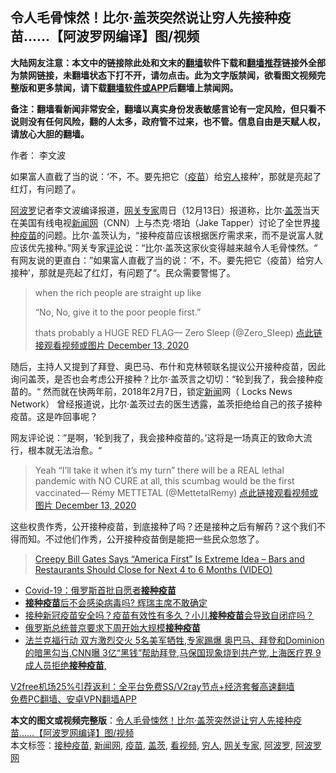 <h2>令人毛骨悚然！比尔·盖茨突然说让穷人先接种疫苗……【阿波罗网编译】图/视频</h2> <p class="notice"><b>大陆网友注意：本文中的链接除此处和文末的<a href="https://github.com/bannedbook/fanqiang" >翻墙</a>软件下载和<a href="https://github.com/killgcd/justmysocks/blob/master/README.md">翻墙推荐</a>链接外全部为禁网链接，未翻墙状态下打不开，请勿点击。此为文字版禁闻，欲看图文视频完整版和更多禁闻，请下载<a href="https://github.com/bannedbook/fanqiang">翻墙软件或APP</a>后翻墙上禁闻网。</p><p>备注：翻墙看新闻非常安全，翻墙以真实身份发表敏感言论有一定风险，但只看不说则没有任何风险，翻的人太多，政府管不过来，也不管。信息自由是天赋人权，请放心大胆的翻墙。</b></p>  <div class="entry"> <p>作者： 李文波</p> <p id="summary">如果富人直截了当的说：‘不，不。要先把它（<a href="https://www.bannedbook.org/bnews/tag/%e7%96%ab%e8%8b%97/" class="st_tag internal_tag" rel="tag" title="标签 疫苗 下的日志">疫苗</a>）给<a href="https://www.bannedbook.org/bnews/tag/%e7%a9%b7%e4%ba%ba/" class="st_tag internal_tag" rel="tag" title="标签 穷人 下的日志">穷人</a>接种’，那就是亮起了红灯，有问题了。</p> <p><a href="https://www.bannedbook.org/bnews/tag/%E9%98%BF%E6%B3%A2%E7%BD%97/" class="st_tag internal_tag" rel="tag" title="标签 阿波罗 下的日志">阿波罗</a>记者李文波编译报道，<a href="https://www.bannedbook.org/bnews/tag/%e7%bd%91%e5%85%b3%e4%b8%93%e5%ae%b6/" class="st_tag internal_tag" rel="tag" title="标签 网关专家 下的日志">网关专家</a>周日（12月13日）报道称，比尔·<a href="https://www.bannedbook.org/bnews/tag/%e7%9b%96%e8%8c%a8/" class="st_tag internal_tag" rel="tag" title="标签 盖茨 下的日志">盖茨</a>当天在美国有线电视<span class='wp_keywordlink_affiliate'><a href="https://www.bannedbook.org/" title="新闻网">新闻网</a></span>（CNN）上与杰克·塔珀（Jake Tapper）讨论了全世界<a href="https://www.bannedbook.org/bnews/tag/%E6%8E%A5%E7%A7%8D%E7%96%AB%E8%8B%97/" class="st_tag internal_tag" rel="tag" title="标签 接种疫苗 下的日志">接种疫苗</a>的问题。比尔·盖茨认为，“接种疫苗应该根据医疗需求来，而不是说富人就应该优先接种。”网关专家<span class='wp_keywordlink_affiliate'><a href="https://www.bannedbook.org/bnews/comments/" title="新闻评论" target="_blank">评论</a></span>说：“比尔·盖茨这家伙变得越来越令人毛骨悚然。“ 有网友说的更直白：”如果富人直截了当的说：‘不，不。要先把它（疫苗）给穷人接种’，那就是亮起了红灯，有问题了“。民众需要警惕了。</p> <blockquote><p>when the rich people are straight up like</p>  <p>&#8220;No, No, give it to the poor people first.&#8221;</p> <p>thats probably a HUGE RED FLAG— Zero Sleep (@Zero_SIeep) <a href="https://twitter.com/Zero_SIeep/status/1338208209757147141?ref_src=twsrc%5Etfw">点此链接观看视频或图片 December 13, 2020</a></p></blockquote> <p>随后，主持人又提到了拜登、奥巴马、布什和克林顿联名提议公开接种疫苗，因此询问盖茨，是否也会考虑公开接种？比尔·盖茨言之切切：“轮到我了，我会接种疫苗的。“ 然而就在快两年前，2018年2月7日，锁定<span class='wp_keywordlink_affiliate'><a href="https://www.bannedbook.org/" title="新闻">新闻</a></span>网（ Locks News Network） 曾经报道说，比尔·盖茨过去的医生透露，盖茨拒绝给自己的孩子接种疫苗。这是咋回事呢？</p> <p>网友评论说：”是啊，‘轮到我了，我会接种疫苗的。’这将是一场真正的致命大流行，根本就无法治愈。“</p>  <blockquote><p>Yeah &#8220;I&#8217;ll take it when it&#8217;s my turn&#8221; there will be a REAL lethal pandemic with NO CURE at all, this scumbag would be the first vaccinated—      Rémy METTETAL (@MettetalRemy) <a href="https://twitter.com/MettetalRemy/status/1338229700011962371?ref_src=twsrc%5Etfw">点此链接观看视频或图片 December 13, 2020</a></p></blockquote> <p>这些权贵作秀，公开接种疫苗，到底接种了吗？还是接种之后有解药？这个我们不得而知。不过他们作秀，公开接种疫苗倒是能把一些民众忽悠了。</p> <blockquote class="wp-embedded-content" data-secret="IEKMt30TiO"><p><a href="https://www.thegatewaypundit.com/2020/12/creepy-bill-gates-says-america-first-extreme-idea-bars-restaurants-close-next-4-6-months-video/">Creepy Bill Gates Says &#8220;America First&#8221; Is Extreme Idea &#8211; Bars and Restaurants Should Close for Next 4 to 6 Months (VIDEO)</a></p></blockquote> <ul class='op-related-articles' title='相关阅读'> <li><a href='https://www.bannedbook.org/bnews/headline/20201207/1443250.html' target='_blank'>Covid-19：俄罗斯首批自愿者<b>接种疫苗</b></a></li> <li><a href='https://www.bannedbook.org/bnews/comments/20201206/1442834.html' target='_blank'><b>接种疫苗</b>后不会感染病毒吗? 辉瑞主席不敢确定</a></li> <li><a href='https://www.bannedbook.org/bnews/bannedvideo/20201205/1442376.html' target='_blank'>接种新冠疫苗安全吗？疫苗有效性有多久？小儿<b>接种疫苗</b>会导致自闭症吗？</a></li> <li><a href='https://www.bannedbook.org/bnews/baitai/20201204/1442146.html' target='_blank'>俄罗斯总统普京要求下周开始大规模<b>接种疫苗</b></a></li> <li><a href='https://www.bannedbook.org/bnews/bannedvideo/20201130/1439619.html' target='_blank'>法兰克福行动 双方激烈交火 5名美军牺牲,专家踢爆 奥巴马、拜登和Dominion的暗黑勾当,CNN曝 3亿“黑钱”帮助拜登,马保国现象烧到共产党,上海医疗界 9成人员拒绝<b>接种疫苗</b>,</a></li> </ul> <p class="texttj"> <a href="https://github.com/bannedbook/fanqiang/wiki/V2ray%E6%9C%BA%E5%9C%BA" target="_blank">V2free机场25%引荐返利：全平台免费SS/V2ray节点+经济套餐高速翻墙</a><br/> <a href="https://github.com/bannedbook/fanqiang/wiki/%E7%A6%81%E9%97%BB%E7%BD%91%E5%AE%89%E5%8D%93%E7%BF%BB%E5%A2%99%E6%96%B0%E9%97%BBAPP" target="_blank">免费PC翻墙、安卓VPN翻墙APP</a></p><p></p> <a name='sharetosocial'></a>       <div><b>本文的图文或视频完整版</b>：<a href='https://www.bannedbook.org/bnews/cnnews/20201215/1447858.html'>令人毛骨悚然！比尔·盖茨突然说让穷人先接种疫苗……【阿波罗网编译】图/视频</a></div>  </div><!--END ENTRY--> <div class="postfooter"> <div>本文标签：<a href="https://www.bannedbook.org/bnews/tag/%E6%8E%A5%E7%A7%8D%E7%96%AB%E8%8B%97/" rel="tag">接种疫苗</a>, <a href="https://www.bannedbook.org/bnews/tag/%E6%96%B0%E9%97%BB%E7%BD%91/" rel="tag">新闻网</a>, <a href="https://www.bannedbook.org/bnews/tag/%e7%96%ab%e8%8b%97/" rel="tag">疫苗</a>, <a href="https://www.bannedbook.org/bnews/tag/%e7%9b%96%e8%8c%a8/" rel="tag">盖茨</a>, <a href="https://www.bannedbook.org/bnews/tag/%E7%9C%8B%E8%A7%86%E9%A2%91/" rel="tag">看视频</a>, <a href="https://www.bannedbook.org/bnews/tag/%e7%a9%b7%e4%ba%ba/" rel="tag">穷人</a>, <a href="https://www.bannedbook.org/bnews/tag/%e7%bd%91%e5%85%b3%e4%b8%93%e5%ae%b6/" rel="tag">网关专家</a>, <a href="https://www.bannedbook.org/bnews/tag/%E9%98%BF%E6%B3%A2%E7%BD%97/" rel="tag">阿波罗</a>, <a href="https://www.bannedbook.org/bnews/tag/%e9%98%bf%e6%b3%a2%e7%bd%97%e7%bd%91/" rel="tag">阿波罗网</a></div>  </div><!--END POSTFOOTER--> 